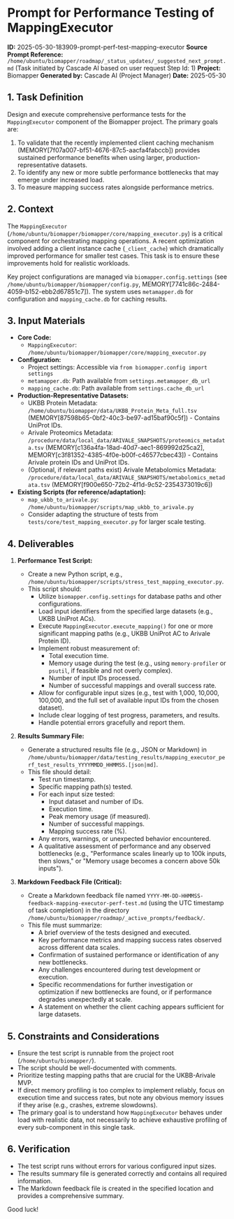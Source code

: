 # Prompt for Performance Testing of MappingExecutor

**ID:** 2025-05-30-183909-prompt-perf-test-mapping-executor
**Source Prompt Reference:** `/home/ubuntu/biomapper/roadmap/_status_updates/_suggested_next_prompt.md` (Task initiated by Cascade AI based on user request Step Id: 1)
**Project:** Biomapper
**Generated by:** Cascade AI (Project Manager)
**Date:** 2025-05-30

## 1. Task Definition

Design and execute comprehensive performance tests for the `MappingExecutor` component of the Biomapper project. The primary goals are:
1.  To validate that the recently implemented client caching mechanism (MEMORY[7f07a007-bf51-4676-87c5-aacfa4fabccb]) provides sustained performance benefits when using larger, production-representative datasets.
2.  To identify any new or more subtle performance bottlenecks that may emerge under increased load.
3.  To measure mapping success rates alongside performance metrics.

## 2. Context

The `MappingExecutor` (`/home/ubuntu/biomapper/biomapper/core/mapping_executor.py`) is a critical component for orchestrating mapping operations. A recent optimization involved adding a client instance cache (`_client_cache`) which dramatically improved performance for smaller test cases. This task is to ensure these improvements hold for realistic workloads.

Key project configurations are managed via `biomapper.config.settings` (see `/home/ubuntu/biomapper/biomapper/config.py`, MEMORY[7741c86c-2484-4059-b152-ebb2d67851c7]). The system uses `metamapper.db` for configuration and `mapping_cache.db` for caching results.

## 3. Input Materials

*   **Core Code:**
    *   `MappingExecutor`: `/home/ubuntu/biomapper/biomapper/core/mapping_executor.py`
*   **Configuration:**
    *   Project settings: Accessible via `from biomapper.config import settings`
    *   `metamapper.db`: Path available from `settings.metamapper_db_url`
    *   `mapping_cache.db`: Path available from `settings.cache_db_url`
*   **Production-Representative Datasets:**
    *   UKBB Protein Metadata: `/home/ubuntu/biomapper/data/UKBB_Protein_Meta_full.tsv` (MEMORY[87598b65-0bf2-40c3-be97-ad15baf90c5f]) - Contains UniProt IDs.
    *   Arivale Proteomics Metadata: `/procedure/data/local_data/ARIVALE_SNAPSHOTS/proteomics_metadata.tsv` (MEMORY[c136a4fa-18ad-40d7-aec1-869992d25ca2], MEMORY[c3f81352-4385-4f0e-b00f-c46577cbec43]) - Contains Arivale protein IDs and UniProt IDs.
    *   (Optional, if relevant paths exist) Arivale Metabolomics Metadata: `/procedure/data/local_data/ARIVALE_SNAPSHOTS/metabolomics_metadata.tsv` (MEMORY[f900e650-72b2-4f1d-9c52-2354373019c6])
*   **Existing Scripts (for reference/adaptation):**
    *   `map_ukbb_to_arivale.py`: `/home/ubuntu/biomapper/scripts/map_ukbb_to_arivale.py`
    *   Consider adapting the structure of tests from `tests/core/test_mapping_executor.py` for larger scale testing.

## 4. Deliverables

1.  **Performance Test Script:**
    *   Create a new Python script, e.g., `/home/ubuntu/biomapper/scripts/stress_test_mapping_executor.py`.
    *   This script should:
        *   Utilize `biomapper.config.settings` for database paths and other configurations.
        *   Load input identifiers from the specified large datasets (e.g., UKBB UniProt ACs).
        *   Execute `MappingExecutor.execute_mapping()` for one or more significant mapping paths (e.g., UKBB UniProt AC to Arivale Protein ID).
        *   Implement robust measurement of:
            *   Total execution time.
            *   Memory usage during the test (e.g., using `memory-profiler` or `psutil`, if feasible and not overly complex).
            *   Number of input IDs processed.
            *   Number of successful mappings and overall success rate.
        *   Allow for configurable input sizes (e.g., test with 1,000, 10,000, 100,000, and the full set of available input IDs from the chosen dataset).
        *   Include clear logging of test progress, parameters, and results.
        *   Handle potential errors gracefully and report them.

2.  **Results Summary File:**
    *   Generate a structured results file (e.g., JSON or Markdown) in `/home/ubuntu/biomapper/data/testing_results/mapping_executor_perf_test_results_YYYYMMDD_HHMMSS.[json|md]`.
    *   This file should detail:
        *   Test run timestamp.
        *   Specific mapping path(s) tested.
        *   For each input size tested:
            *   Input dataset and number of IDs.
            *   Execution time.
            *   Peak memory usage (if measured).
            *   Number of successful mappings.
            *   Mapping success rate (%).
        *   Any errors, warnings, or unexpected behavior encountered.
        *   A qualitative assessment of performance and any observed bottlenecks (e.g., "Performance scales linearly up to 100k inputs, then slows," or "Memory usage becomes a concern above 50k inputs").

3.  **Markdown Feedback File (Critical):**
    *   Create a Markdown feedback file named `YYYY-MM-DD-HHMMSS-feedback-mapping-executor-perf-test.md` (using the UTC timestamp of task completion) in the directory `/home/ubuntu/biomapper/roadmap/_active_prompts/feedback/`.
    *   This file must summarize:
        *   A brief overview of the tests designed and executed.
        *   Key performance metrics and mapping success rates observed across different data scales.
        *   Confirmation of sustained performance or identification of any new bottlenecks.
        *   Any challenges encountered during test development or execution.
        *   Specific recommendations for further investigation or optimization if new bottlenecks are found, or if performance degrades unexpectedly at scale.
        *   A statement on whether the client caching appears sufficient for large datasets.

## 5. Constraints and Considerations

*   Ensure the test script is runnable from the project root (`/home/ubuntu/biomapper/`).
*   The script should be well-documented with comments.
*   Prioritize testing mapping paths that are crucial for the UKBB-Arivale MVP.
*   If direct memory profiling is too complex to implement reliably, focus on execution time and success rates, but note any obvious memory issues if they arise (e.g., crashes, extreme slowdowns).
*   The primary goal is to understand how `MappingExecutor` behaves under load with realistic data, not necessarily to achieve exhaustive profiling of every sub-component in this single task.

## 6. Verification

*   The test script runs without errors for various configured input sizes.
*   The results summary file is generated correctly and contains all required information.
*   The Markdown feedback file is created in the specified location and provides a comprehensive summary.

Good luck!
